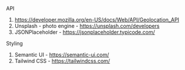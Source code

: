 API

1. https://developer.mozilla.org/en-US/docs/Web/API/Geolocation_API
2. Unsplash - photo engine - https://unsplash.com/developers
3. JSONPlaceholder - https://jsonplaceholder.typicode.com/


Styling

1. Semantic UI - https://semantic-ui.com/
2. Tailwind CSS - https://tailwindcss.com/